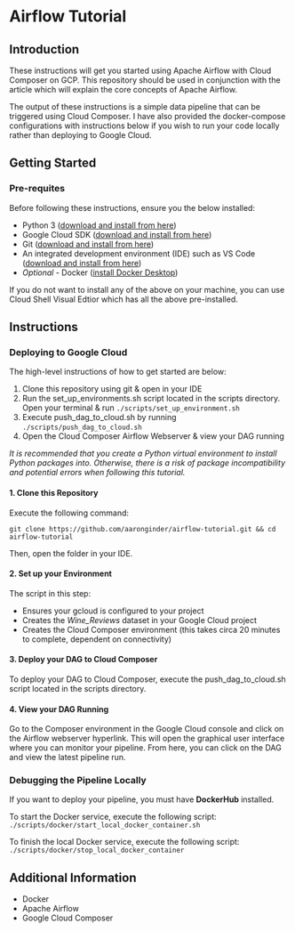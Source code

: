 # Airflow Tutorial

## Introduction
These instructions will get you started using Apache Airflow with Cloud Composer on GCP. This repository should be used in conjunction with the article which will explain the core concepts of Apache Airflow.

The output of these instructions is a simple data pipeline that can be triggered using Cloud Composer. I have also provided the docker-compose configurations with instructions below if you wish to run your code
locally rather than deploying to Google Cloud.

## Getting Started
### Pre-requites
Before following these instructions, ensure you the below installed:
* Python 3 ([download and install from here](https://www.python.org/downloads/release/python-380/))
* Google Cloud SDK ([download and install from here](https://cloud.google.com/sdk/docs/install))
* Git ([download and install from here](https://git-scm.com/book/en/v2/Getting-Started-Installing-Git))
* An integrated development environment (IDE) such as VS Code ([download and install from here](https://code.visualstudio.com/download))
* *Optional* - Docker ([install Docker Desktop](https://docs.docker.com/docker-for-windows/install/))

If you do not want to install any of the above on your machine, you can use Cloud Shell Visual Edtior which has all the above pre-installed.

## Instructions
### Deploying to Google Cloud
The high-level instructions of how to get started are below:
1. Clone this repository using git & open in your IDE
2. Run the set_up_environments.sh script located in the scripts directory. Open your terminal & run `./scripts/set_up_environment.sh`
3. Execute push_dag_to_cloud.sh by running `./scripts/push_dag_to_cloud.sh`
4. Open the Cloud Composer Airflow Webserver & view your DAG running

*It is recommended that you create a Python virtual environment to install Python packages into. Otherwise, there is a risk of package incompatibility and potential errors when following this tutorial.*

#### **1. Clone this Repository**
Execute the following command:

`git clone https://github.com/aaronginder/airflow-tutorial.git && cd airflow-tutorial`

Then, open the folder in your IDE.

#### **2. Set up your Environment**
The script in this step:
* Ensures your gcloud is configured to your project
* Creates the *Wine_Reviews* dataset in your Google Cloud project
* Creates the Cloud Composer environment (this takes circa 20 minutes to complete, dependent on connectivity)

#### **3. Deploy your DAG to Cloud Composer**
To deploy your DAG to Cloud Composer, execute the push_dag_to_cloud.sh script located in the scripts directory.

#### **4. View your DAG Running**
Go to the Composer environment in the Google Cloud console and click on the Airflow webserver hyperlink. This will open the graphical user interface where you can monitor your pipeline. From here, you can click on the DAG and view the latest pipeline run.

### Debugging the Pipeline Locally
If you want to deploy your pipeline, you must have **DockerHub** installed.

To start the Docker service, execute the following script:
`./scripts/docker/start_local_docker_container.sh`

To finish the local Docker service, execute the following script:
`./scripts/docker/stop_local_docker_container`

## Additional Information

* Docker
* Apache Airflow
* Google Cloud Composer
